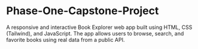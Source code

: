 # Phase-One-Capstone-Project
A responsive and interactive Book Explorer web app built using HTML, CSS (Tailwind), and JavaScript. The app allows users to browse, search, and favorite books using real data from a public API.
